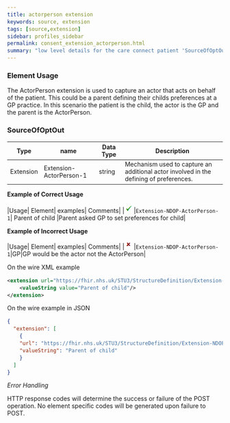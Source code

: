 ```yaml
---
title: actorperson extension
keywords: source, extension
tags: [source,extension]
sidebar: profiles_sidebar
permalink: consent_extension_actorperson.html
summary: "low level details for the care connect patient 'SourceOfOptOut' extension"
---
```


### Element Usage ###

The ActorPerson extension is used to capture an actor that acts on behalf of the patient. This could be a parent defining their childs preferences at a GP practice. In this scenario the patient is the child, the actor is the GP and the parent is the ActorPerson.
 
### SourceOfOptOut ###

|Type|name|Data Type|Description|
| ------------- | ------------- | ------------- | ------------- |
| Extension| Extension-ActorPerson-1| string | Mechanism used to capture an additional actor involved in the defining of preferences.|


**Example of Correct Usage**

|Usage| Element| examples| Comments|
|![Tick](images/tick.png)|`Extension-NDOP-ActorPerson-1`| Parent of child |Parent asked GP to set preferences for child|

**Example of Incorrect Usage**

|Usage| Element| examples| Comments|
|![Cross](images/cross.png)|`Extension-NDOP-ActorPerson-1`|GP|GP would be the actor not the ActorPerson|


On the wire XML example

```xml
<extension url="https://fhir.nhs.uk/STU3/StructureDefinition/Extension-NDOP-ActorPerson-1">
	<valueString value="Parent of child"/>
</extension>
```

On the wire example in JSON

```json
{
  "extension": [
	{
    "url": "https://fhir.nhs.uk/STU3/StructureDefinition/Extension-NDOP-ActorPerson-1",
    "valueString": "Parent of child"
	}
  ]
}
```

*Error Handling*

HTTP response codes will determine the success or failure of the POST operation. No element specific codes will be generated upon failure to POST.







